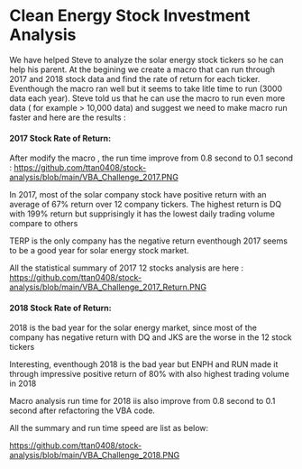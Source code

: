 # Clean Energy Stock Investment Analysis

We have helped Steve to analyze the solar energy stock tickers so he can help his parent. At the begining we create a macro that can run through 2017 and 2018 stock data and find the rate of return for each ticker. Eventhough the macro ran well but it seems to take litle time to run (3000 data each year).  Steve told us that he can use the macro to run even more data ( for example > 10,000 data) and suggest we need to make macro run faster and here are the results :

#### 2017 Stock Rate of Return:
   After modify the macro , the run time improve from  0.8 second to 0.1 second  : https://github.com/ttan0408/stock-analysis/blob/main/VBA_Challenge_2017.PNG
   
   In 2017, most of the solar company stock have positive return with an average of 67% return over 12 company tickers. The highest return is DQ with 199% return but              supprisingly it has the lowest daily trading volume compare to others
   
   TERP is the only company has the negative return eventhough 2017 seems to be a good year for solar energy stock market.
   
   All the statistical summary of 2017 12 stocks analysis are here :  https://github.com/ttan0408/stock-analysis/blob/main/VBA_Challenge_2017_Return.PNG

#### 2018 Stock Rate of Return:

  2018 is the bad year for the solar energy market, since most of the company has negative return with DQ and JKS are the worse in the 12 stock tickers
  
  Interesting, eventhough 2018 is the bad year but ENPH and RUN made it through impressive positive return of 80% with also highest trading volume in 2018
  
  Macro analysis run time for 2018 iis also improve from 0.8 second to 0.1 second after refactoring the VBA code.
  
  All the summary and run time speed are list as below:
  
  https://github.com/ttan0408/stock-analysis/blob/main/VBA_Challenge_2018.PNG
  
  
  
  
